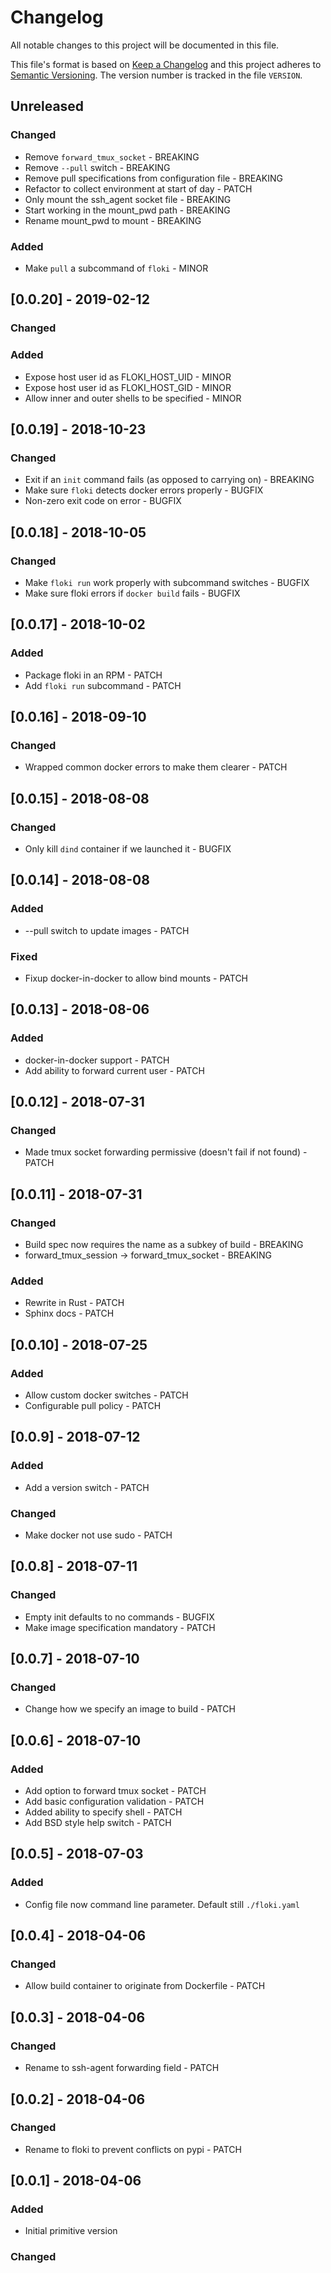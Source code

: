 # Changelog

All notable changes to this project will be documented in this file.

This file's format is based on [Keep a Changelog](http://keepachangelog.com/)
and this project adheres to [Semantic Versioning](http://semver.org/). The
version number is tracked in the file `VERSION`.

## Unreleased
### Changed
- Remove `forward_tmux_socket` - BREAKING
- Remove `--pull` switch - BREAKING
- Remove pull specifications from configuration file - BREAKING
- Refactor to collect environment at start of day - PATCH
- Only mount the ssh_agent socket file - BREAKING
- Start working in the mount_pwd path - BREAKING
- Rename mount_pwd to mount - BREAKING

### Added
- Make `pull` a subcommand of `floki` - MINOR

## [0.0.20] - 2019-02-12
### Changed

### Added
- Expose host user id as FLOKI_HOST_UID - MINOR
- Expose host user id as FLOKI_HOST_GID - MINOR
- Allow inner and outer shells to be specified - MINOR

## [0.0.19] - 2018-10-23
### Changed

- Exit if an `init` command fails (as opposed to carrying on) - BREAKING
- Make sure `floki` detects docker errors properly - BUGFIX
- Non-zero exit code on error - BUGFIX

## [0.0.18] - 2018-10-05
### Changed
- Make `floki run` work properly with subcommand switches - BUGFIX
- Make sure floki errors if `docker build` fails - BUGFIX

## [0.0.17] - 2018-10-02
### Added
- Package floki in an RPM - PATCH
- Add `floki run` subcommand - PATCH

## [0.0.16] - 2018-09-10
### Changed
- Wrapped common docker errors to make them clearer - PATCH

## [0.0.15] - 2018-08-08
### Changed
- Only kill `dind` container if we launched it - BUGFIX

## [0.0.14] - 2018-08-08
### Added
- --pull switch to update images - PATCH
### Fixed
- Fixup docker-in-docker to allow bind mounts - PATCH

## [0.0.13] - 2018-08-06
### Added
- docker-in-docker support - PATCH
- Add ability to forward current user - PATCH

## [0.0.12] - 2018-07-31
### Changed
- Made tmux socket forwarding permissive (doesn't fail if not found) - PATCH

## [0.0.11] - 2018-07-31
### Changed
- Build spec now requires the name as a subkey of build - BREAKING
- forward_tmux_session -> forward_tmux_socket - BREAKING

### Added
- Rewrite in Rust - PATCH
- Sphinx docs - PATCH

## [0.0.10] - 2018-07-25
### Added
- Allow custom docker switches - PATCH
- Configurable pull policy - PATCH

## [0.0.9] - 2018-07-12
### Added
- Add a version switch - PATCH

### Changed
- Make docker not use sudo - PATCH

## [0.0.8] - 2018-07-11
### Changed
- Empty init defaults to no commands - BUGFIX
- Make image specification mandatory - PATCH

## [0.0.7] - 2018-07-10
### Changed
- Change how we specify an image to build - PATCH

## [0.0.6] - 2018-07-10
### Added
- Add option to forward tmux socket - PATCH
- Add basic configuration validation - PATCH
- Added ability to specify shell - PATCH
- Add BSD style help switch - PATCH

## [0.0.5] - 2018-07-03
### Added
- Config file now command line parameter.  Default still `./floki.yaml`

## [0.0.4] - 2018-04-06
### Changed
- Allow build container to originate from Dockerfile - PATCH

## [0.0.3] - 2018-04-06
### Changed
- Rename to ssh-agent forwarding field - PATCH

## [0.0.2] - 2018-04-06
### Changed
- Rename to floki to prevent conflicts on pypi - PATCH

## [0.0.1] - 2018-04-06
### Added
- Initial primitive version
### Changed

